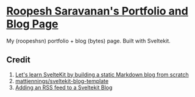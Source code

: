 # [Roopesh Saravanan's Portfolio and Blog Page](https://roopeshsn.com)

My (roopeshsn) portfolio + blog (bytes) page. Built with Sveltekit.

## Credit

1. [Let's learn SvelteKit by building a static Markdown blog from scratch](https://joshcollinsworth.com/blog/build-static-sveltekit-markdown-blog)
2. [mattjennings/sveltekit-blog-template](https://github.com/mattjennings/sveltekit-blog-template)
3. [Adding an RSS feed to a Sveltekit Blog](https://www.adamsanderson.co.uk/blog/2023-05-29-bring-rss-back)
